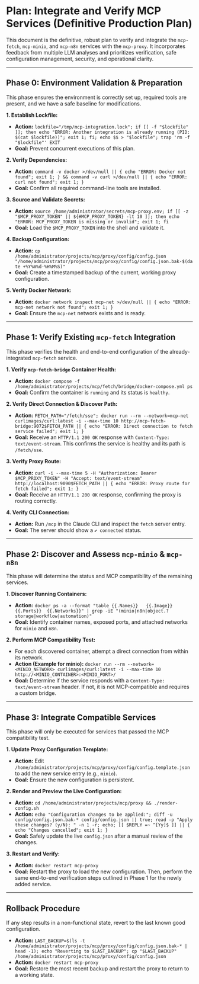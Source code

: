 # Plan: Integrate and Verify MCP Services (Definitive Production Plan)

This document is the definitive, robust plan to verify and integrate the `mcp-fetch`, `mcp-minio`, and `mcp-n8n` services with the `mcp-proxy`. It incorporates feedback from multiple LLM analyses and prioritizes verification, safe configuration management, security, and operational clarity.

---

## Phase 0: Environment Validation & Preparation

This phase ensures the environment is correctly set up, required tools are present, and we have a safe baseline for modifications.

**1. Establish Lockfile:**
   - **Action:** `lockfile="/tmp/mcp-integration.lock"; if [[ -f "$lockfile" ]]; then echo "ERROR: Another integration is already running (PID: $(cat $lockfile))"; exit 1; fi; echo $$ > "$lockfile"; trap 'rm -f "$lockfile"' EXIT`
   - **Goal:** Prevent concurrent executions of this plan.

**2. Verify Dependencies:**
   - **Action:** `command -v docker >/dev/null || { echo "ERROR: Docker not found"; exit 1; } && command -v curl >/dev/null || { echo "ERROR: curl not found"; exit 1; }`
   - **Goal:** Confirm all required command-line tools are installed.

**3. Source and Validate Secrets:**
   - **Action:** `source /home/administrator/secrets/mcp-proxy.env; if [[ -z "$MCP_PROXY_TOKEN" || ${#MCP_PROXY_TOKEN} -lt 10 ]]; then echo "ERROR: MCP_PROXY_TOKEN is missing or invalid"; exit 1; fi`
   - **Goal:** Load the `$MCP_PROXY_TOKEN` into the shell and validate it.

**4. Backup Configuration:**
   - **Action:** `cp /home/administrator/projects/mcp/proxy/config/config.json "/home/administrator/projects/mcp/proxy/config/config.json.bak-$(date +%Y%m%d-%H%M%S)"`
   - **Goal:** Create a timestamped backup of the current, working proxy configuration.

**5. Verify Docker Network:**
   - **Action:** `docker network inspect mcp-net >/dev/null || { echo "ERROR: mcp-net network not found"; exit 1; }`
   - **Goal:** Ensure the `mcp-net` network exists and is ready.

---

## Phase 1: Verify Existing `mcp-fetch` Integration

This phase verifies the health and end-to-end configuration of the already-integrated `mcp-fetch` service.

**1. Verify `mcp-fetch-bridge` Container Health:**
   - **Action:** `docker compose -f /home/administrator/projects/mcp/fetch/bridge/docker-compose.yml ps`
   - **Goal:** Confirm the container is `running` and its status is `healthy`.

**2. Verify Direct Connection & Discover Path:**
   - **Action:** `FETCH_PATH="/fetch/sse"; docker run --rm --network=mcp-net curlimages/curl:latest -i --max-time 10 http://mcp-fetch-bridge:9072$FETCH_PATH || { echo "ERROR: Direct connection to fetch service failed"; exit 1; }`
   - **Goal:** Receive an `HTTP/1.1 200 OK` response with `Content-Type: text/event-stream`. This confirms the service is healthy and its path is `/fetch/sse`.

**3. Verify Proxy Route:**
   - **Action:** `curl -i --max-time 5 -H "Authorization: Bearer $MCP_PROXY_TOKEN" -H "Accept: text/event-stream" http://localhost:9090$FETCH_PATH || { echo "ERROR: Proxy route for fetch failed"; exit 1; }`
   - **Goal:** Receive an `HTTP/1.1 200 OK` response, confirming the proxy is routing correctly.

**4. Verify CLI Connection:**
   - **Action:** Run `/mcp` in the Claude CLI and inspect the `fetch` server entry.
   - **Goal:** The server should show a `✔ connected` status.

---

## Phase 2: Discover and Assess `mcp-minio` & `mcp-n8n`

This phase will determine the status and MCP compatibility of the remaining services.

**1. Discover Running Containers:**
   - **Action:** `docker ps -a --format "table {{.Names}}	{{.Image}}	{{.Ports}}	{{.Networks}}" | grep -iE "(minio|n8n|object.?storage|workflow|automation)"`
   - **Goal:** Identify container names, exposed ports, and attached networks for `minio` and `n8n`.

**2. Perform MCP Compatibility Test:**
   - For each discovered container, attempt a direct connection from within its network.
   - **Action (Example for minio):** `docker run --rm --network=<MINIO_NETWORK> curlimages/curl:latest -i --max-time 10 http://<MINIO_CONTAINER>:<MINIO_PORT>/`
   - **Goal:** Determine if the service responds with a `Content-Type: text/event-stream` header. If not, it is not MCP-compatible and requires a custom bridge.

---

## Phase 3: Integrate Compatible Services

This phase will only be executed for services that passed the MCP compatibility test.

**1. Update Proxy Configuration Template:**
   - **Action:** Edit `/home/administrator/projects/mcp/proxy/config/config.template.json` to add the new service entry (e.g., `minio`).
   - **Goal:** Ensure the new configuration is persistent.

**2. Render and Preview the Live Configuration:**
   - **Action:** `cd /home/administrator/projects/mcp/proxy && ./render-config.sh`
   - **Action:** `echo "Configuration changes to be applied:"; diff -u config/config.json.bak-* config/config.json || true; read -p "Apply these changes? (y/N): " -n 1 -r; echo; [[ $REPLY =~ ^[Yy]$ ]] || { echo "Changes cancelled"; exit 1; }`
   - **Goal:** Safely update the live `config.json` after a manual review of the changes.

**3. Restart and Verify:**
   - **Action:** `docker restart mcp-proxy`
   - **Goal:** Restart the proxy to load the new configuration. Then, perform the same end-to-end verification steps outlined in Phase 1 for the newly added service.

---

## Rollback Procedure

If any step results in a non-functional state, revert to the last known good configuration.

- **Action:** `LAST_BACKUP=$(ls -t /home/administrator/projects/mcp/proxy/config/config.json.bak-* | head -1); echo "Reverting to $LAST_BACKUP"; cp "$LAST_BACKUP" /home/administrator/projects/mcp/proxy/config/config.json`
- **Action:** `docker restart mcp-proxy`
- **Goal:** Restore the most recent backup and restart the proxy to return to a working state.